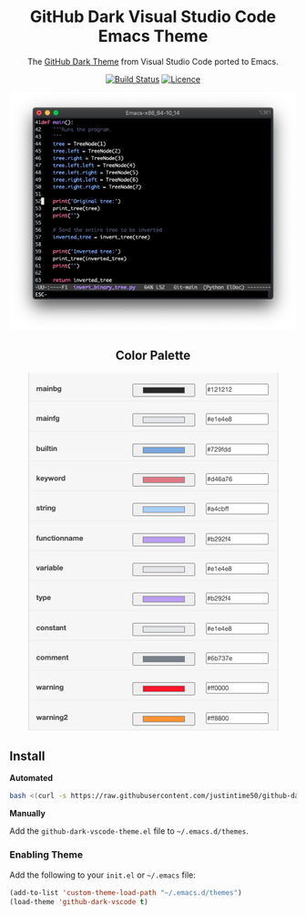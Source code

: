 <div align="center">

# GitHub Dark Visual Studio Code Emacs Theme

The [GitHub Dark Theme](https://marketplace.visualstudio.com/items?itemName=GitHub.github-vscode-theme) from Visual Studio Code ported to Emacs.

[![Build Status](https://github.com/Justintime50/github-dark-vscode-emacs-theme/workflows/build/badge.svg)](https://github.com/Justintime50/github-dark-vscode-emacs-theme/actions)
[![Licence](https://img.shields.io/github/license/justintime50/github-dark-vscode-emacs-theme)](LICENSE)

<img src="https://raw.githubusercontent.com/justintime50/assets/main/src/github-dark-vscode-emacs-theme/showcase.png" alt="Showcase">

## Color Palette

<img src="https://raw.githubusercontent.com/justintime50/assets/main/src/github-dark-vscode-emacs-theme/color_palette.png" alt="Color Palette">

</div>

## Install

**Automated**

```bash
bash <(curl -s https://raw.githubusercontent.com/justintime50/github-dark-vscode-emacs-theme/main/install.sh)
```

**Manually**

Add the `github-dark-vscode-theme.el` file to `~/.emacs.d/themes`.

### Enabling Theme

Add the following to your `init.el` or `~/.emacs` file:

```lisp
(add-to-list 'custom-theme-load-path "~/.emacs.d/themes")
(load-theme 'github-dark-vscode t)
```
